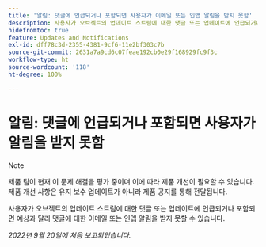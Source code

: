 ```yaml
---
title: '알림: 댓글에 언급되거나 포함되면 사용자가 이메일 또는 인앱 알림을 받지 못함'
description: 사용자가 오브젝트의 업데이트 스트림에 대한 댓글 또는 업데이트에 언급되거나 포함되면 예상과 달리 댓글에 대한 이메일 또는 인앱 알림을 받지 못할 수 있습니다.
hidefromtoc: true
feature: Updates and Notifications
exl-id: dff78c3d-2355-4381-9cf6-11e2bf303c7b
source-git-commit: 2631a7a9cd6c07feae192cb0e29f168929fc9f3c
workflow-type: ht
source-wordcount: '118'
ht-degree: 100%

---
```


# 알림: 댓글에 언급되거나 포함되면 사용자가 알림을 받지 못함

>[!NOTE]
>
>제품 팀이 현재 이 문제 해결을 평가 중이며 이에 따라 제품 개선이 필요할 수 있습니다. 제품 개선 사항은 유지 보수 업데이트가 아니라 제품 공지를 통해 전달됩니다.

사용자가 오브젝트의 업데이트 스트림에 대한 댓글 또는 업데이트에 언급되거나 포함되면 예상과 달리 댓글에 대한 이메일 또는 인앱 알림을 받지 못할 수 있습니다.

_2022년 9월 20일에 처음 보고되었습니다._

